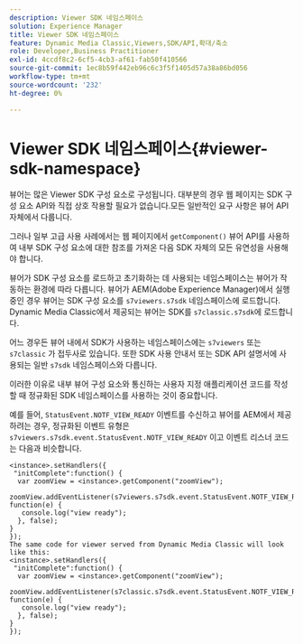 ```yaml
---
description: Viewer SDK 네임스페이스
solution: Experience Manager
title: Viewer SDK 네임스페이스
feature: Dynamic Media Classic,Viewers,SDK/API,확대/축소
role: Developer,Business Practitioner
exl-id: 4ccdf8c2-6cf5-4cb3-af61-fab50f410566
source-git-commit: 1ec8b59f442eb96c6c3f5f1405d57a38a86bd056
workflow-type: tm+mt
source-wordcount: '232'
ht-degree: 0%

---
```


# Viewer SDK 네임스페이스{#viewer-sdk-namespace}

뷰어는 많은 Viewer SDK 구성 요소로 구성됩니다. 대부분의 경우 웹 페이지는 SDK 구성 요소 API와 직접 상호 작용할 필요가 없습니다.모든 일반적인 요구 사항은 뷰어 API 자체에서 다룹니다.

그러나 일부 고급 사용 사례에서는 웹 페이지에서 `getComponent()` 뷰어 API를 사용하여 내부 SDK 구성 요소에 대한 참조를 가져온 다음 SDK 자체의 모든 유연성을 사용해야 합니다.

뷰어가 SDK 구성 요소를 로드하고 초기화하는 데 사용되는 네임스페이스는 뷰어가 작동하는 환경에 따라 다릅니다. 뷰어가 AEM(Adobe Experience Manager)에서 실행 중인 경우 뷰어는 SDK 구성 요소를 `s7viewers.s7sdk` 네임스페이스에 로드합니다. Dynamic Media Classic에서 제공되는 뷰어는 SDK를 `s7classic.s7sdk`에 로드합니다.

어느 경우든 뷰어 내에서 SDK가 사용하는 네임스페이스에는 `s7viewers` 또는 `s7classic` 가 접두사로 있습니다. 또한 SDK 사용 안내서 또는 SDK API 설명서에 사용되는 일반 `s7sdk` 네임스페이스와 다릅니다.

이러한 이유로 내부 뷰어 구성 요소와 통신하는 사용자 지정 애플리케이션 코드를 작성할 때 정규화된 SDK 네임스페이스를 사용하는 것이 중요합니다.

예를 들어, `StatusEvent.NOTF_VIEW_READY` 이벤트를 수신하고 뷰어를 AEM에서 제공하려는 경우, 정규화된 이벤트 유형은 `s7viewers.s7sdk.event.StatusEvent.NOTF_VIEW_READY` 이고 이벤트 리스너 코드는 다음과 비슷합니다.

```
<instance>.setHandlers({ 
 "initComplete":function() { 
  var zoomView = <instance>.getComponent("zoomView"); 
   zoomView.addEventListener(s7viewers.s7sdk.event.StatusEvent.NOTF_VIEW_READY, function(e) { 
   console.log("view ready"); 
  }, false); 
} 
}); 
The same code for viewer served from Dynamic Media Classic will look like this: 
<instance>.setHandlers({ 
 "initComplete":function() { 
  var zoomView = <instance>.getComponent("zoomView"); 
   zoomView.addEventListener(s7classic.s7sdk.event.StatusEvent.NOTF_VIEW_READY, function(e) { 
   console.log("view ready"); 
  }, false); 
} 
}); 
```
